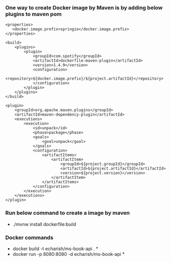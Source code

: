 ### One way to create Docker image by Maven is by adding below plugins to maven pom
```
<properties>
   <docker.image.prefix>springio</docker.image.prefix>
</properties>

<build>
    <plugins>
        <plugin>
            <groupId>com.spotify</groupId>
            <artifactId>dockerfile-maven-plugin</artifactId>
            <version>1.4.9</version>
            <configuration>
                <repository>${docker.image.prefix}/${project.artifactId}</repository>
            </configuration>
        </plugin>
    </plugins>
</build>

<plugin>
    <groupId>org.apache.maven.plugins</groupId>
    <artifactId>maven-dependency-plugin</artifactId>
    <executions>
        <execution>
            <id>unpack</id>
            <phase>package</phase>
            <goals>
                <goal>unpack</goal>
            </goals>
            <configuration>
                <artifactItems>
                    <artifactItem>
                        <groupId>${project.groupId}</groupId>
                        <artifactId>${project.artifactId}</artifactId>
                        <version>${project.version}</version>
                    </artifactItem>
                </artifactItems>
            </configuration>
        </execution>
    </executions>
</plugin>
```

### Run below command to create a image by maven
* ./mvnw install dockerfile:build

### Docker commands ###
* docker build -t echarish/ms-book-api . *
* docker run -p 8080:8080 -d echarish/ms-book-api *